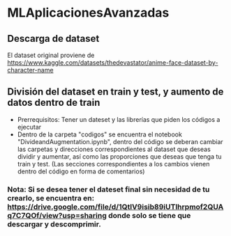 # MLAplicacionesAvanzadas


## Descarga de dataset
El dataset original proviene de https://www.kaggle.com/datasets/thedevastator/anime-face-dataset-by-character-name


## División del dataset en train y test, y aumento de datos dentro de train
- Prerrequisitos: Tener un dateset y las librerías que piden los códigos a ejecutar
- Dentro de la carpeta "codigos" se encuentra el notebook "DivideandAugmentation.ipynb", dentro del código se deberan cambiar las carpetas y direcciones correspondientes al dataset que deseas dividir y aumentar, así como las proporciones que deseas que tenga tu train y test. (Las secciones correspondientes a los cambios vienen dentro del código en forma de comentarios)


### Nota: Si se desea tener el dateset final sin necesidad de tu crearlo, se encuentra en: https://drive.google.com/file/d/1QtlV9isib89iUTlhrpmof2QUAq7C7QOf/view?usp=sharing donde solo se tiene que descargar y descomprimir.



